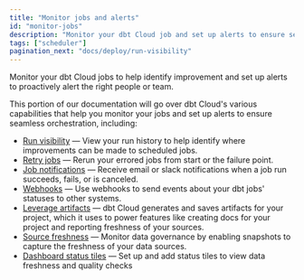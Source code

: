 ```yaml
---
title: "Monitor jobs and alerts"
id: "monitor-jobs"
description: "Monitor your dbt Cloud job and set up alerts to ensure seamless orchestration and optimize your data transformations"
tags: ["scheduler"]
pagination_next: "docs/deploy/run-visibility"
---
```


Monitor your dbt Cloud jobs to help identify improvement and set up alerts to proactively alert the right people or team. 

This portion of our documentation will go over dbt Cloud's various capabilities that help you monitor your jobs and set up alerts to ensure seamless orchestration, including:

- [Run visibility](/docs/deploy/run-visibility) &mdash; View your run history to help identify where improvements can be made to scheduled jobs.
- [Retry jobs](/docs/deploy/retry-jobs) &mdash; Rerun your errored jobs from start or the failure point.
- [Job notifications](/docs/deploy/job-notifications) &mdash; Receive email or slack notifications when a job run succeeds, fails, or is canceled.
- [Webhooks](/docs/deploy/webhooks) &mdash; Use webhooks to send events about your dbt jobs' statuses to other systems.
- [Leverage artifacts](/docs/deploy/artifacts) &mdash; dbt Cloud generates and saves artifacts for your project, which it uses to power features like creating docs for your project and reporting freshness of your sources.
- [Source freshness](/docs/deploy/source-freshness) &mdash; Monitor data governance by enabling snapshots to capture the freshness of your data sources. 
- [Dashboard status tiles](/docs/deploy/dashboard-status-tiles) &mdash; Set up and add status tiles to view data freshness and quality checks

<DocCarousel slidesPerView={1}>

<Lightbox src="/img/docs/dbt-cloud/deployment/deploy-scheduler.jpg" width="65%" width="98%" title="An overview of a dbt Cloud job run which contains Run Summary, Job Trigger, Run Duration, and more."/>

<Lightbox src="/img/docs/dbt-cloud/deployment/run-history.jpg" width="65%" width="95%" title="Run History dashboard allows you to monitor the health of your dbt project and displays jobs, job status, environment, timing, and more."/>


<Lightbox src="/img/docs/dbt-cloud/deployment/access-logs.gif" width="65%" width="85%" title="Access logs for run steps" />

</DocCarousel>
